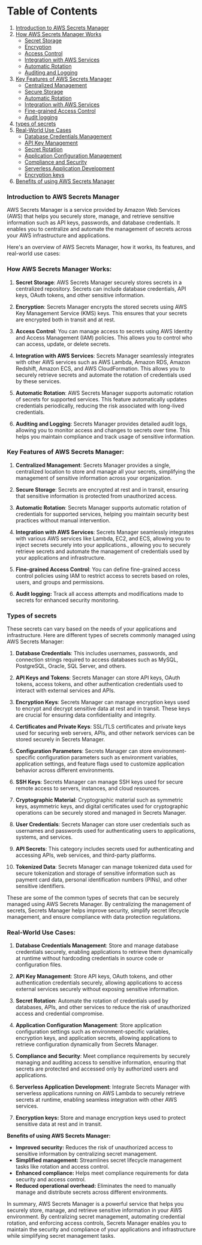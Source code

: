 # Table of Contents

1. [Introduction to AWS Secrets Manager](#introduction-to-aws-secrets-manager)
2. [How AWS Secrets Manager Works](#how-aws-secrets-manager-works)
    - [Secret Storage](#secret-storage)
    - [Encryption](#encryption)
    - [Access Control](#access-control)
    - [Integration with AWS Services](#integration-with-aws-services)
    - [Automatic Rotation](#automatic-rotation)
    - [Auditing and Logging](#auditing-and-logging)
3. [Key Features of AWS Secrets Manager](#key-features-of-aws-secrets-manager)
    - [Centralized Management](#centralized-management)
    - [Secure Storage](#secure-storage)
    - [Automatic Rotation](#automatic-rotation-1)
    - [Integration with AWS Services](#integration-with-aws-services-1)
    - [Fine-grained Access Control](#fine-grained-access-control)
    - [Audit logging](#audit-logging)
4. [types of secrets](#types-of-secrets)     
6. [Real-World Use Cases](#real-world-use-cases)
    - [Database Credentials Management](#database-credentials-management)
    - [API Key Management](#api-key-management)
    - [Secret Rotation](#secret-rotation)
    - [Application Configuration Management](#application-configuration-management)
    - [Compliance and Security](#compliance-and-security)
    - [Serverless Application Development](#serverless-application-development)
    - [Encryption keys](#encryption-keys)
5. [Benefits of using AWS Secrets Manager](#benefits-of-using-aws-secrets-manager)

### Introduction to AWS Secrets Manager

AWS Secrets Manager is a service provided by Amazon Web Services (AWS) that helps you securely store, manage, and retrieve sensitive information such as API keys, passwords, and database credentials. It enables you to centralize and automate the management of secrets across your AWS infrastructure and applications. 

Here's an overview of AWS Secrets Manager, how it works, its features, and real-world use cases:

### How AWS Secrets Manager Works:

1. **Secret Storage**: AWS Secrets Manager securely stores secrets in a centralized repository. Secrets can include database credentials, API keys, OAuth tokens, and other sensitive information.

2. **Encryption**: Secrets Manager encrypts the stored secrets using AWS Key Management Service (KMS) keys. This ensures that your secrets are encrypted both in transit and at rest.

3. **Access Control**: You can manage access to secrets using AWS Identity and Access Management (IAM) policies. This allows you to control who can access, update, or delete secrets.

4. **Integration with AWS Services**: Secrets Manager seamlessly integrates with other AWS services such as AWS Lambda, Amazon RDS, Amazon Redshift, Amazon ECS, and AWS CloudFormation. This allows you to securely retrieve secrets and automate the rotation of credentials used by these services.

5. **Automatic Rotation**: AWS Secrets Manager supports automatic rotation of secrets for supported services. This feature automatically updates credentials periodically, reducing the risk associated with long-lived credentials.

6. **Auditing and Logging**: Secrets Manager provides detailed audit logs, allowing you to monitor access and changes to secrets over time. This helps you maintain compliance and track usage of sensitive information.

### Key Features of AWS Secrets Manager:

1. **Centralized Management**: Secrets Manager provides a single, centralized location to store and manage all your secrets, simplifying the management of sensitive information across your organization.

2. **Secure Storage**: Secrets are encrypted at rest and in transit, ensuring that sensitive information is protected from unauthorized access.

3. **Automatic Rotation**: Secrets Manager supports automatic rotation of credentials for supported services, helping you maintain security best practices without manual intervention.

4. **Integration with AWS Services**: Secrets Manager seamlessly integrates with various AWS services like Lambda, EC2, and ECS, allowing you to inject secrets securely into your applications., allowing you to securely retrieve secrets and automate the management of credentials used by your applications and infrastructure.

5. **Fine-grained Access Control**: You can define fine-grained access control policies using IAM to restrict access to secrets based on roles, users, and groups and permissions.
   
6. **Audit logging:** Track all access attempts and modifications made to secrets for enhanced security monitoring.

### Types of secrets
These secrets can vary based on the needs of your applications and infrastructure. Here are different types of secrets commonly managed using AWS Secrets Manager:

1. **Database Credentials**: This includes usernames, passwords, and connection strings required to access databases such as MySQL, PostgreSQL, Oracle, SQL Server, and others.

2. **API Keys and Tokens**: Secrets Manager can store API keys, OAuth tokens, access tokens, and other authentication credentials used to interact with external services and APIs.

3. **Encryption Keys**: Secrets Manager can manage encryption keys used to encrypt and decrypt sensitive data at rest and in transit. These keys are crucial for ensuring data confidentiality and integrity.

4. **Certificates and Private Keys**: SSL/TLS certificates and private keys used for securing web servers, APIs, and other network services can be stored securely in Secrets Manager.

5. **Configuration Parameters**: Secrets Manager can store environment-specific configuration parameters such as environment variables, application settings, and feature flags used to customize application behavior across different environments.

6. **SSH Keys**: Secrets Manager can manage SSH keys used for secure remote access to servers, instances, and cloud resources.

7. **Cryptographic Material**: Cryptographic material such as symmetric keys, asymmetric keys, and digital certificates used for cryptographic operations can be securely stored and managed in Secrets Manager.

8. **User Credentials**: Secrets Manager can store user credentials such as usernames and passwords used for authenticating users to applications, systems, and services.

9. **API Secrets**: This category includes secrets used for authenticating and accessing APIs, web services, and third-party platforms.

10. **Tokenized Data**: Secrets Manager can manage tokenized data used for secure tokenization and storage of sensitive information such as payment card data, personal identification numbers (PINs), and other sensitive identifiers.

These are some of the common types of secrets that can be securely managed using AWS Secrets Manager. By centralizing the management of secrets, Secrets Manager helps improve security, simplify secret lifecycle management, and ensure compliance with data protection regulations.
   
### Real-World Use Cases:

1. **Database Credentials Management**: Store and manage database credentials securely, enabling applications to retrieve them dynamically at runtime without hardcoding credentials in source code or configuration files.

2. **API Key Management**: Store API keys, OAuth tokens, and other authentication credentials securely, allowing applications to access external services securely without exposing sensitive information.

3. **Secret Rotation**: Automate the rotation of credentials used by databases, APIs, and other services to reduce the risk of unauthorized access and credential compromise.

4. **Application Configuration Management**: Store application configuration settings such as environment-specific variables, encryption keys, and application secrets, allowing applications to retrieve configuration dynamically from Secrets Manager.

5. **Compliance and Security**: Meet compliance requirements by securely managing and auditing access to sensitive information, ensuring that secrets are protected and accessed only by authorized users and applications.

6. **Serverless Application Development**: Integrate Secrets Manager with serverless applications running on AWS Lambda to securely retrieve secrets at runtime, enabling seamless integration with other AWS services.

7. **Encryption keys:** Store and manage encryption keys used to protect sensitive data at rest and in transit.

**Benefits of using AWS Secrets Manager:**

* **Improved security:** Reduces the risk of unauthorized access to sensitive information by centralizing secret management.
* **Simplified management:** Streamlines secret lifecycle management tasks like rotation and access control.
* **Enhanced compliance:** Helps meet compliance requirements for data security and access control.
* **Reduced operational overhead:** Eliminates the need to manually manage and distribute secrets across different environments.

In summary, AWS Secrets Manager is a powerful service that helps you securely store, manage, and retrieve sensitive information in your AWS environment. By centralizing secret management, automating credential rotation, and enforcing access controls, Secrets Manager enables you to maintain the security and compliance of your applications and infrastructure while simplifying secret management tasks.
